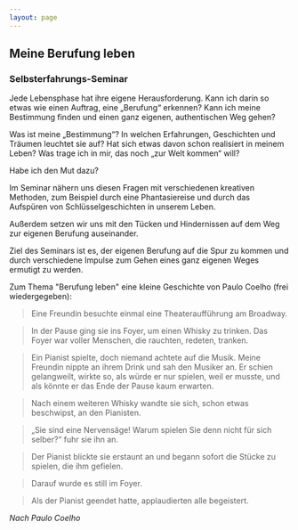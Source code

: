 ```yaml
---
layout: page
---
```


## Meine Berufung leben

### Selbsterfahrungs-Seminar 

Jede Lebensphase hat ihre eigene Herausforderung. Kann ich darin so etwas wie einen Auftrag, eine „Berufung“ erkennen? Kann ich meine Bestimmung finden und einen ganz eigenen, authentischen Weg gehen?

Was ist meine „Bestimmung“? In welchen Erfahrungen, Geschichten und Träumen leuchtet sie auf? Hat sich etwas davon schon realisiert in meinem Leben? Was trage ich in mir, das noch „zur Welt kommen“ will?

Habe ich den Mut dazu?

Im Seminar nähern uns diesen Fragen mit verschiedenen kreativen Methoden, zum Beispiel durch eine Phantasiereise und durch das Aufspüren von Schlüsselgeschichten in unserem Leben.

Außerdem setzen wir uns mit den Tücken und Hindernissen auf dem Weg zur eigenen Berufung auseinander.

Ziel des Seminars ist es, der eigenen Berufung auf die Spur zu kommen und durch verschiedene Impulse zum Gehen eines ganz eigenen Weges ermutigt zu werden.

Zum Thema "Berufung leben" eine kleine Geschichte von Paulo Coelho (frei wiedergegeben):


> Eine Freundin besuchte einmal eine Theateraufführung am Broadway.

> In der Pause ging sie ins Foyer, um einen Whisky zu trinken. Das Foyer war voller Menschen, die  rauchten, redeten, tranken.

> Ein Pianist spielte, doch niemand achtete auf die Musik. Meine Freundin nippte an ihrem Drink und sah den Musiker an. Er schien gelangweilt, wirkte so, als würde er nur spielen, weil er musste, und als könnte er das Ende der Pause kaum erwarten.

> Nach einem weiteren Whisky wandte sie sich, schon etwas beschwipst, an den Pianisten.

> „Sie sind eine Nervensäge! Warum spielen Sie denn nicht für sich selber?“ fuhr sie ihn an.

> Der Pianist blickte sie erstaunt an und begann sofort die Stücke zu spielen, die ihm gefielen.

> Darauf wurde es still im Foyer.

> Als der Pianist geendet hatte, applaudierten alle begeistert.

_Nach Paulo Coelho_